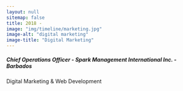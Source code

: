 ```yaml
---
layout: null
sitemap: false
title: 2018 -
image: "img/timeline/marketing.jpg"
image-alt: "digital marketing"
image-title: "Digital Marketing"
---
```

##### Chief Operations Officer - Spark Management International Inc. - Barbados

Digital Marketing & Web Development